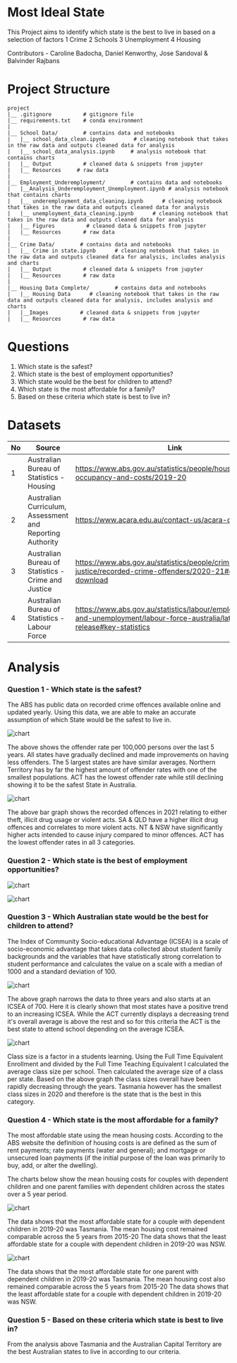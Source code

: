 # Most Ideal State

This Project aims to identify which state is the best to live in based on a selection of factors
1 Crime
2 Schools
3 Unemployment
4 Housing

Contributors - Caroline Badocha, Daniel Kenworthy, Jose Sandoval & Balvinder Rajbans

# Project Structure

```
project
|__ .gitignore          # gitignore file
|__ requirements.txt    # conda environment
| 
|__ School Data/        # contains data and notebooks
|   |__ school_data_clean.ipynb         # cleaning notebook that takes in the raw data and outputs cleaned data for analysis
|   |__ school_data_analysis.ipynb     # analysis notebook that contains charts
|   |__ Output          # cleaned data & snippets from jupyter
|   |__ Resources     # raw data
|
|__ Employment_Underemployment/        # contains data and notebooks
|   |__Analysis_Underemployment_Unemployment.ipynb # analysis notebook that contains charts
|   |__ underemployment_data_cleaning.ipynb      # cleaning notebook that takes in the raw data and outputs cleaned data for analysis
|   |__ unemployment_data_cleaning.ipynb      # cleaning notebook that takes in the raw data and outputs cleaned data for analysis
|   |__ Figures          # cleaned data & snippets from jupyter
|   |__ Resources       # raw data
|
|__ Crime Data/        # contains data and notebooks
|   |__ Crime in state.ipynb      # cleaning notebook that takes in the raw data and outputs cleaned data for analysis, includes analysis and charts
|   |__ Output          # cleaned data & snippets from jupyter
|   |__ Resources       # raw data
|
|__ Housing Data Complete/        # contains data and notebooks
|   |__ Housing Data      # cleaning notebook that takes in the raw data and outputs cleaned data for analysis, includes analysis and charts
|   |__Images          # cleaned data & snippets from jupyter
|   |__ Resources       # raw data
```
# Questions
1. Which state is the safest?
2. Which state is the best of employment opportunities?
3. Which state would be the best for children to attend?
4. Which state is the most affordable for a family?
5. Based on these criteria which state is best to live in?

# Datasets
|No|Source|Link|
|-|-|-|
|1|Australian Bureau of Statistics - Housing|https://www.abs.gov.au/statistics/people/housing/housing-occupancy-and-costs/2019-20|
|2|Australian Curriculum, Assessment and Reporting Authority|https://www.acara.edu.au/contact-us/acara-data-access|
|3|Australian Bureau of Statistics - Crime and Justice|https://www.abs.gov.au/statistics/people/crime-and-justice/recorded-crime-offenders/2020-21#data-download|
|4|Australian Bureau of Statistics - Labour Force|https://www.abs.gov.au/statistics/labour/employment-and-unemployment/labour-force-australia/latest-release#key-statistics|

# Analysis

### Question 1 - Which state is the safest?
The ABS has public data on recorded crime offences available online and updated yearly.
Using this data, we are able to make an accurate assumption of which State would be the safest to live in. 

![chart](./Crime%20Data/images/Graph1.png)

The above shows the offender rate per 100,000 persons over the last 5 years. 
All states have gradually declined and made improvements on having less offenders. The 5 largest states are have similar averages.
Northern Territory has by far the highest amount of offender rates with one of the smallest populations.
ACT has the lowest offender rate while still declining showing it to be the safest State in Australia.

![chart](./Crime%20Data/images/Graph2.png)

The above bar graph shows the recorded offences in 2021 relating to either theft, illicit drug usage or violent acts.
SA & QLD have a higher illicit drug offences and correlates to more violent acts.
NT & NSW have significantly higher acts intended to cause injury compared to minor offences.
ACT has the lowest offender rates in all 3 categories.

### Question 2 - Which state is the best of employment opportunities?

![chart](./Employment_Unemployment/Figures/Unemployment.png)

![chart](./Employment_Unemployment/Figures/Underemployment.png)

### Question 3 - Which Australian state would be the best for children to attend?

The Index of Community Socio-educational Advantage (ICSEA) is a scale of socio-economic advantage that takes data collected about student family backgrounds and the variables that have statistically strong correlation to student performance and calculates the value on a scale with a median of 1000 and a standard deviation of 100.

![chart](./School%20Data/Output/ICSEA_Bar.png)

The above graph narrows the data to three years and also starts at an ICSEA of 700. Here it is clearly shown that most states have a positive trend to an increasing ICSEA. While the ACT currently displays a decreasing trend it's overall average is above the rest and so for this criteria the ACT is the best state to attend school depending on the average ICSEA.

![chart](./School%20Data/Output/Class%20Size.png)

Class size is a factor in a students learning. Using the Full Time Equivalent Enrollment and divided by the Full Time Teaching Equivalent I calculated the average class size per school. Then calculated the average size of a class per state. Based on the above graph the class sizes overall have been rapidly decreasing through the years. Tasmania however has the smallest class sizes in 2020 and therefore is the state that is the best in this category.

### Question 4 - Which state is the most affordable for a family?

The most affordable state using the mean housing costs. 
According to the ABS website the definition of housing costs is are defined as the sum of rent payments; rate payments (water and general); and mortgage or unsecured loan payments (if the initial purpose of the loan was primarily to buy, add, or alter the dwelling).

The charts below show the mean housing costs for couples with dependent children and one parent families with dependent children across the states over a 5 year period.

![chart](./Housing%20Data%20Complete/Images/Mean%20Housing%20Cost%20for%20couple%20family%20with%20dependent%20children.png)

The data shows that the most affordable state for a couple with dependent children in 2019-20 was Tasmania.
The mean housing cost remained comparable across the 5 years from 2015-20
The data shows that the least affordable state for a couple with dependent children in 2019-20 was NSW.

![chart](./Housing%20Data%20Complete/Images/Mean%20Housing%20Cost%20for%20single%20family%20with%20dependent%20children.png)

The data shows that the most affordable state for one parent with dependent children in 2019-20 was Tasmania.
The mean housing cost also remained comparable across the 5 years from 2015-20
The data shows that the least affordable state for a couple with dependent children in 2019-20 was NSW.

### Question 5 - Based on these criteria which state is best to live in?

From the analysis above Tasmania and the Australian Capital Territory are the best Australian states to live in according to our criteria.
